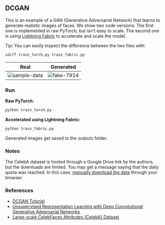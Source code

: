 ## DCGAN

This is an example of a GAN (Generative Adversarial Network) that learns to generate realistic images of faces.
We show two code versions:
The first one is implemented in raw PyTorch, but isn't easy to scale.
The second one is using [Lightning Fabric](https://lightning.ai/docs/fabric/stable) to accelerate and scale the model.

Tip: You can easily inspect the difference between the two files with:

```bash
sdiff train_torch.py train_fabric.py
```

|                                                         Real                                                         |                                                     Generated                                                      |
| :------------------------------------------------------------------------------------------------------------------: | :----------------------------------------------------------------------------------------------------------------: |
| ![sample-data](https://user-images.githubusercontent.com/5495193/206484557-2e9e3810-a9c8-4ae0-bc6e-126866fef4f0.png) | ![fake-7914](https://user-images.githubusercontent.com/5495193/206484621-5dc4a9a6-c782-4c71-8e80-27580cdcc7e6.png) |

### Run

**Raw PyTorch:**

```bash
python train_torch.py
```

**Accelerated using Lightning Fabric:**

```bash
python train_fabric.py
```

Generated images get saved to the _outputs_ folder.

### Notes

The CelebA dataset is hosted through a Google Drive link by the authors, but the downloads are limited.
You may get a message saying that the daily quota was reached. In this case,
[manually download the data](https://drive.google.com/drive/folders/0B7EVK8r0v71pWEZsZE9oNnFzTm8?resourcekey=0-5BR16BdXnb8hVj6CNHKzLg)
through your browser.

### References

- [DCGAN Tutorial](https://pytorch.org/tutorials/beginner/dcgan_faces_tutorial.html)
- [Unsupervised Representation Learning with Deep Convolutional Generative Adversarial Networks](https://arxiv.org/abs/1511.06434)
- [Large-scale CelebFaces Attributes (CelebA) Dataset](https://mmlab.ie.cuhk.edu.hk/projects/CelebA.html)
